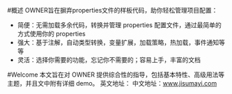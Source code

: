 #概述
OWNER旨在摒弃properties文件的样板代码，助你轻松管理项目配置： 
* 简便：无需加载多余代码，转换并管理 properties 配置文件，通过最简单的方式使用你的 properties
* 强大：基于注解，自动类型转换，变量扩展，加载策略，热加载，事件通知等等
* 灵活：选择你需要的功能，忘记你不需要的；容易上手，丰富的文档 

#Welcome 
本文旨在对 OWNER 提供综合性的指导，包括基本特性、高级用法等主题，并且文中附有详细 demo。
英文地址：
中文地址：www.jisumayi.com






